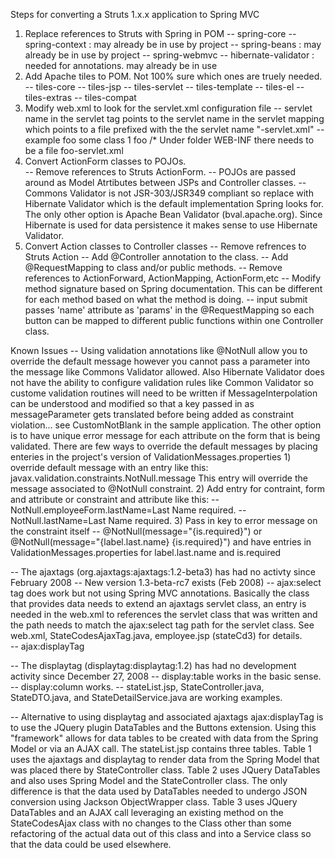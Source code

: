 Steps for converting a Struts 1.x.x application to Spring MVC
1) Replace references to Struts with Spring in POM
    -- spring-core
    -- spring-context       : may already be in use by project
    -- spring-beans         : may already be in use by project
    -- spring-webmvc
    -- hibernate-validator  : needed for annotations.  may already be in use
2) Add Apache tiles to POM.  Not 100% sure which ones are truely needed.
    -- tiles-core
    -- tiles-jsp
    -- tiles-servlet
    -- tiles-template
    -- tiles-el
    -- tiles-extras
    -- tiles-compat
3) Modify web.xml to look for the servlet.xml configuration file
    -- servlet name in the servlet tag points to the servlet name in 
       the servlet mapping which points to a file prefixed with the
       the servlet name "-servlet.xml"
        -- example
            <servlet>
                <servlet-name>foo</servlet-name>
                <servlet-class>some class</servlet-class>
                <load-on-startup>1</load-on-startup>
            </servlet>
            <servlet-mapping>
                <servlet-name>foo</servlet-name>
                <url-pattern>/*</url-pattern>
            </servlet-mapping>
            Under folder WEB-INF there needs to be a file foo-servlet.xml
4) Convert ActionForm classes to POJOs.   
    -- Remove references to Struts ActionForm.
    -- POJOs are passed around as Model Atrtibutes between JSPs and 
    Controller classes.
    -- Commons Validator is not JSR-303/JSR349 compliant so replace with Hibernate Validator
    which is the default implementation Spring looks for.  The only other option is Apache Bean Validator
    (bval.apache.org).  Since Hibernate is used for data persistence it makes sense to use 
    Hibernate Validator.
5) Convert Action classes to Controller classes
    -- Remove refrences to Struts Action
    -- Add @Controller annotation to the class.
    -- Add @RequestMapping to class and/or public methods.
    -- Remove references to ActionForward, ActionMapping, ActionForm,etc
    -- Modify method signature based on Spring documentation.  This can
    be different for each method based on what the method is doing.
    -- input submit passes 'name' attribute as 'params' in the @RequestMapping so each button can be mapped
    to different public functions within one Controller class.


Known Issues
-- Using validation annotations like @NotNull allow you to override the default message however you cannot
pass a parameter into the message like Commons Validator allowed.  Also Hibernate Validator does not have
the ability to configure validation rules like Common Validator so custome validation routines will need
to be written if MessageInterpolation can be understood and modified so that a key passed in as messageParameter gets translated before being added as constraint violation... see CustomNotBlank in the sample application.  The other option is to have unique error message for each attribute on the form that is being validated.  There are few ways to override the default messages by placing enteries in the project's version of ValidationMessages.properties
    1) override default message with an entry like this: javax.validation.constraints.NotNull.message    This entry will override the message associated to @NotNull constraint. 
    2) Add entry for contraint, form and attribute or constraint and attribute like this:
        -- NotNull.employeeForm.lastName=Last Name required.
        -- NotNull.lastName=Last Name required.
    3) Pass in key to error message on the constraint itself
        -- @NotNull(message="{is.required}") or @NotNull(message="{label.last.name} {is.required}")
        and have entries in ValidationMessages.properties for label.last.name and is.required

-- The ajaxtags (org.ajaxtags:ajaxtags:1.2-beta3) has had no activty since February 2008
    -- New version 1.3-beta-rc7 exists (Feb 2008)
    -- ajax:select tag does work but not using Spring MVC annotations.  Basically the class that provides data
    needs to extend an ajaxtags servlet class, an entry is needed in the web.xml to references the servlet class
    that was written and the path needs to match the ajax:select tag path for the servlet class.  See web.xml,
    StateCodesAjaxTag.java, employee.jsp (stateCd3) for details.  
    -- ajax:displayTag

-- The displaytag (displaytag:displaytag:1.2) has had no development activity since December 27, 2008
    -- display:table works in the basic sense.
    -- display:column works.
    -- stateList.jsp, StateController.java, StateDTO.java, and
       StateDetailService.java are working examples.
      
-- Alternative to using displaytag and associated ajaxtags ajax:displayTag is to use the JQuery plugin DataTables and the Buttons extension.  Using this "framework" allows for data tables to be created with data from the Spring Model or via an AJAX call.  The stateList.jsp contains three tables.  Table 1 uses the ajaxtags and displaytag to render data from the Spring Model that was placed there by StateController class.  Table 2 uses JQuery DataTables and also uses Spring Model and the StateController class.  The only difference is that the data used by DataTables needed to undergo JSON conversion using Jackson ObjectWrapper class.  Table 3 uses JQuery DataTables and an AJAX call leveraging an existing method on the StateCodesAjax class with no changes to the Class other than some refactoring of the actual data out of this class and into a Service class so that the data could be used elsewhere.







